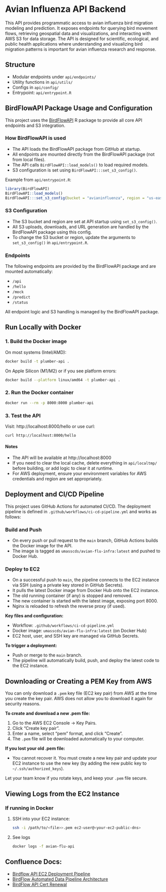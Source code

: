 # Avian Influenza API Backend
This API provides programmatic access to avian influenza bird migration modeling and prediction. It exposes endpoints for querying bird movement flows, retrieving geospatial data and visualizations, and interacting with AWS S3 for data storage. The API is designed for scientific, ecological, and public health applications where understanding and visualizing bird migration patterns is important for avian influenza research and response.

## Structure
- Modular endpoints under `api/endpoints/`
- Utility functions in `api/utils/`
- Configs in `api/config/`
- Entrypoint: `api/entrypoint.R`

## BirdFlowAPI Package Usage and Configuration

This project uses the [BirdFlowAPI](https://github.com/UMassCDS/BirdFlowAPI) R package to provide all core API endpoints and S3 integration.

### How BirdFlowAPI is used
- The API loads the BirdFlowAPI package from GitHub at startup.
- All endpoints are mounted directly from the BirdFlowAPI package (not from local files).
- The API calls `BirdFlowAPI::load_models()` to load required models.
- S3 configuration is set using `BirdFlowAPI:::set_s3_config()`.

Example from `api/entrypoint.R`:
```r
library(BirdFlowAPI)
BirdFlowAPI::load_models()
BirdFlowAPI:::set_s3_config(bucket = "avianinfluenza", region = "us-east-2")
```

### S3 Configuration
- The S3 bucket and region are set at API startup using `set_s3_config()`.
- All S3 uploads, downloads, and URL generation are handled by the BirdFlowAPI package using this config.
- To change the S3 bucket or region, update the arguments to `set_s3_config()` in `api/entrypoint.R`.

### Endpoints
The following endpoints are provided by the BirdFlowAPI package and are mounted automatically:
- `/api`
- `/hello`
- `/mock`
- `/predict`
- `/status`

All endpoint logic and S3 handling is managed by the BirdFlowAPI package.

## Run Locally with Docker

### 1. Build the Docker image
On most systems (Intel/AMD):
```bash
docker build -t plumber-api .
```

On Apple Silicon (M1/M2) or if you see platform errors:
```bash
docker build --platform linux/amd64 -t plumber-api .
```

### 2. Run the Docker container
```bash
docker run --rm -p 8000:8000 plumber-api
```

### 3. Test the API
Visit: http://localhost:8000/hello
or use curl:
```bash
curl http://localhost:8000/hello
```

#### Notes
- The API will be available at http://localhost:8000
- If you need to clear the local cache, delete everything in `api/localtmp/` before building, or add logic to clear it at runtime.
- For AWS deployment, ensure your environment variables for AWS credentials and region are set appropriately.

## Deployment and CI/CD Pipeline

This project uses GitHub Actions for automated CI/CD. The deployment pipeline is defined in `.github/workflows/ci-cd-pipeline.yml` and works as follows:

### Build and Push
- On every push or pull request to the `main` branch, GitHub Actions builds the Docker image for the API.
- The image is tagged as `umasscds/avian-flu-infra:latest` and pushed to Docker Hub.

### Deploy to EC2
- On a successful push to `main`, the pipeline connects to the EC2 instance via SSH (using a private key stored in GitHub Secrets).
- It pulls the latest Docker image from Docker Hub onto the EC2 instance.
- The old running container (if any) is stopped and removed.
- The new container is started with the latest image, exposing port 8000.
- Nginx is reloaded to refresh the reverse proxy (if used).

**Key files and configuration:**
- Workflow: `.github/workflows/ci-cd-pipeline.yml`
- Docker image: `umasscds/avian-flu-infra:latest` (on Docker Hub)
- EC2 host, user, and SSH key are managed via GitHub Secrets.

**To trigger a deployment:**
- Push or merge to the `main` branch.
- The pipeline will automatically build, push, and deploy the latest code to the EC2 instance.

## Downloading or Creating a PEM Key from AWS

You can only download a `.pem` key file (EC2 key pair) from AWS at the time you create the key pair. AWS does not allow you to download it again for security reasons.

**To create and download a new .pem file:**
1. Go to the AWS EC2 Console → Key Pairs.
2. Click “Create key pair”.
3. Enter a name, select “pem” format, and click “Create”.
4. The `.pem` file will be downloaded automatically to your computer.

**If you lost your old .pem file:**
- You cannot recover it. You must create a new key pair and update your EC2 instance to use the new key (by adding the new public key to `~/.ssh/authorized_keys`).

Let your team know if you rotate keys, and keep your `.pem` file secure.

## Viewing Logs from the EC2 Instance

### If running in Docker
1. SSH into your EC2 instance:
	```bash
	ssh -i /path/to/<file>>.pem ec2-user@<your-ec2-public-dns>
	```
2. See logs
	```bash
	docker logs -f avian-flu-api
	```

## Confluence Docs:
- [Birdflow API EC2 Deployment Pipeline](https://umass-cds-ai.atlassian.net/wiki/spaces/HOME/pages/958529540/Birdflow+API+EC2+Deployment+Pipeline)
- [BirdFlow Automated Data Pipeline Architecture](https://umass-cds-ai.atlassian.net/wiki/spaces/HOME/pages/1018200065/BirdFlow+Automated+Data+Pipeline+Architecture)
- [BirdFlow API Cert Renewal](https://umass-cds-ai.atlassian.net/wiki/spaces/HOME/pages/1027538945/BirdFlow+API+Cert+Renewal)